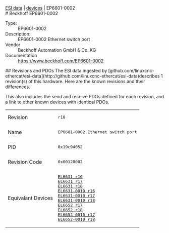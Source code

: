 <div class="nav"><a href="/esi-data">ESI data</a> | <a href="/esi-data/devices">devices</a> | EP6601-0002</div>
#  Beckhoff EP6601-0002

<dl>
  <dt>Type:</dt><dd>EP6601-0002</dd>
  <dt>Description:</dt><dd>EP6601-0002 Ethernet switch port</dd>
  <dt>Vendor</dt><dd>Beckhoff Automation GmbH & Co. KG</dd>
  <dt>Documentation</dt><dd><a href="https://www.beckhoff.com/EP6601-0002">https://www.beckhoff.com/EP6601-0002</a></dd>
</dl>
## Revisions and PDOs
The ESI data ingested by [github.com/linuxcnc-ethercat/esi-data](http://github.com/linuxcnc-ethercat/esi-data)describes 1 revision(s) of this hardware.  Here are the known revisions and their differences.

This also includes the send and receive PDOs defined for each revision, and a link to other known devices with identical PDOs.

<table>
<tr >
<td class="first">Revision</td>
<td ><pre>r18</pre></td>
</tr>
<tr >
<td class="first">Name</td>
<td ><pre>EP6601-0002 Ethernet switch port</pre></td>
</tr>
<tr >
<td class="first">PID</td>
<td ><pre>0x19c94052</pre></td>
</tr>
<tr >
<td class="first">Revision Code</td>
<td ><pre>0x00120002</pre></td>
</tr>
<tr >
<td class="first">Equivalant Devices</td>
<td ><pre><a href="EL6631">EL6631 r16</a><br/><a href="EL6631">EL6631 r17</a><br/><a href="EL6631">EL6631 r18</a><br/><a href="EL6631-0010">EL6631-0010 r16</a><br/><a href="EL6631-0010">EL6631-0010 r17</a><br/><a href="EL6631-0010">EL6631-0010 r18</a><br/><a href="EL6652">EL6652 r17</a><br/><a href="EL6652">EL6652 r18</a><br/><a href="EL6652-0010">EL6652-0010 r17</a><br/><a href="EL6652-0010">EL6652-0010 r18</a></pre></td>
</tr>
</table>
